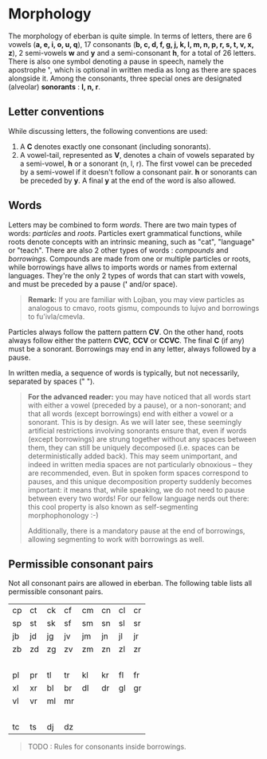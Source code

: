 # Morphology

The morphology of eberban is quite simple. In terms of letters, there are 6
vowels (**a, e, i, o, u, q**), 17 consonants (**b, c, d, f, g, j, k, l, m, n, p,
r, s, t, v, x, z**), 2 semi-vowels **w** and **y** and a semi-consonant **h**,
for a total of 26 letters. There is also one symbol denoting a pause in speech,
namely the apostrophe **'**, which is optional in written media as long as there
are spaces alongside it. Among the consonants, three special ones are designated
(alveolar) **sonorants** : **l, n, r**.

## Letter conventions

While discussing letters, the following conventions are used:
1. A **C** denotes exactly one consonant (including sonorants).
2. A vowel-tail, represented as **V**, denotes a chain of vowels separated by a
   semi-vowel, **h** or a sonorant (n, l, r). The first vowel can be preceded by
   a semi-vowel if it doesn't follow a consonant pair. **h** or sonorants can be
   preceded by **y**. A final **y** at the end of the word is also allowed.

## Words

Letters may be combined to form *words*. There are two main types of words:
*particles* and *roots*. Particles exert grammatical functions, while roots
denote concepts with an intrinsic meaning, such as "cat", "language" or "teach".
There are also 2 other types of words : *compounds* and *borrowings*. Compounds
are made from one or multiple particles or roots, while borrowings have allws to
imports words or names from external languages. They're the only 2 types of
words that can start with vowels, and must be preceded by a pause (**'** and/or
space).

> **Remark:** If you are familiar with Lojban, you may view particles as
> analogous to cmavo, roots gismu, compounds to lujvo and borrowings to
> fu'ivla/cmevla.

Particles always follow the pattern pattern **CV**. On the other hand, roots
always follow either the pattern **CVC**, **CCV** or **CCVC**. The final **C**
(if any) must be a sonorant. Borrowings may end in any letter, always followed
by a pause.

In written media, a sequence of words is typically, but not necessarily,
separated by spaces (" ").

>  **For the advanced reader:** you may have noticed that all words start with
>  either a vowel (preceded by a pause), or a non-sonorant; and that all words
>  (except borrowings) end with either a vowel or a sonorant. This is by design.
>  As we will later see, these seemingly artificial restrictions involving
>  sonorants ensure that, even if words (except borrowings) are strung together
>  without any spaces between them, they can still be uniquely decomposed (i.e.
>  spaces can be deterministically added back). This may seem unimportant, and
>  indeed in written media spaces are not particularly obnoxious &ndash; they
>  are recommended, even. But in spoken form spaces correspond to pauses, and
>  this unique decomposition property suddenly becomes important: it means that,
>  while speaking, we do not need to pause between every two words! For our
>  fellow language nerds out there: this cool property is also known as
>  self-segmenting morphophonology :-)
>
>  Additionally, there is a mandatory pause at the end of borrowings, allowing
>  segmenting to work with borrowings as well.

## Permissible consonant pairs

Not all consonant pairs are allowed in eberban. The following table lists all
permissible consonant pairs.

|     |     |     |     |     |     |     |        |
| --- | --- | --- | --- | --- | --- | --- | ------ |
| cp  | ct  | ck  | cf  | cm  | cn  | cl  | cr     |
| sp  | st  | sk  | sf  | sm  | sn  | sl  | sr     |
| jb  | jd  | jg  | jv  | jm  | jn  | jl  | jr     |
| zb  | zd  | zg  | zv  | zm  | zn  | zl  | zr     |
|     |     |     |     |     |     |     | &nbsp; |
| pl  | pr  | tl  | tr  | kl  | kr  | fl  | fr     |
| xl  | xr  | bl  | br  | dl  | dr  | gl  | gr     |
| vl  | vr  | ml  | mr  |     |     |     |        |
|     |     |     |     |     |     |     | &nbsp; |
| tc  | ts  | dj  | dz  |

> TODO : Rules for consonants inside borrowings.